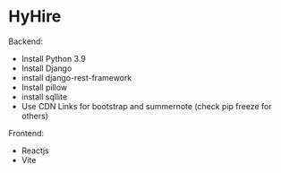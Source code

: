 # HyHire

Backend: 
- Install Python 3.9
- Install Django
- install django-rest-framework
- Install pillow
- install sqllite
- Use CDN Links for bootstrap and summernote
(check pip freeze for others)

Frontend:
- Reactjs
- Vite
